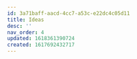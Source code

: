 ```yaml
---
id: 3a71baff-aacd-4cc7-a53c-e22dc4c05d11
title: Ideas
desc: ''
nav_order: 4
updated: 1618361390724
created: 1617692432717
---
```


